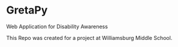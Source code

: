 # GretaPy
Web Application for Disability Awareness

This Repo was created for a project at Williamsburg Middle School.
